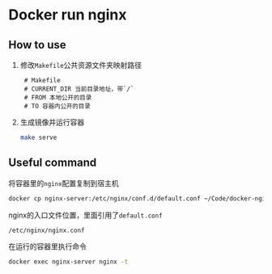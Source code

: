 # Docker run nginx


## How to use
1. 修改`Makefile`公共资源文件夹映射路径
   ```base
    # Makefile
    # CURRENT_DIR 当前目录地址，带`/`
    # FROM 本地公开的目录
    # TO 容器内公开的目录
    ```

2. 生成镜像并运行容器
    ```bash
    make serve
    ```


## Useful command

将容器里的`nginx`配置复制到宿主机
```bash
docker cp nginx-server:/etc/nginx/conf.d/default.conf ~/Code/docker-nginx
```

nginx的入口文件位置，里面引用了`default.conf`
```bash
/etc/nginx/nginx.conf
```

在运行的容器里执行命令
```bash
docker exec nginx-server nginx -t
```

